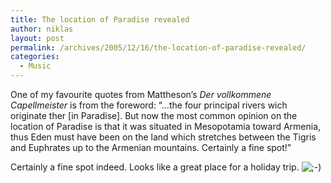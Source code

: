 ```yaml
---
title: The location of Paradise revealed
author: niklas
layout: post
permalink: /archives/2005/12/16/the-location-of-paradise-revealed/
categories:
  - Music
---
```

One of my favourite quotes from Mattheson&#8217;s *Der vollkommene Capellmeister* is from the foreword: &#8220;&#8230;the four principal rivers wich originate ther [in Paradise]. But now the most common opinion on the location of Paradise is that it was situated in Mesopotamia toward Armenia, thus Eden must have been on the land which stretches between the Tigris and Euphrates up to the Armenian mountains. Certainly a fine spot!&#8221;

Certainly a fine spot indeed. Looks like a great place for a holiday trip. <img src='http://blog.saers.com/wp-includes/images/smilies/icon_wink.gif' alt=';-)' class='wp-smiley' />